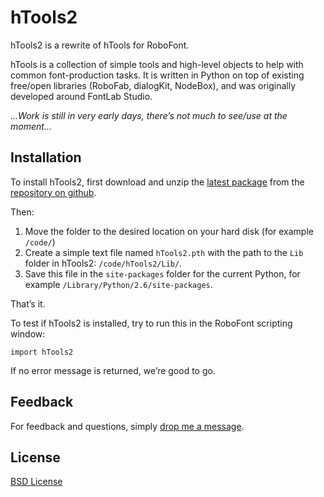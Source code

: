hTools2
=======

hTools2 is a rewrite of hTools for RoboFont.

hTools is a collection of simple tools and high-level objects to help with common font-production tasks. It is written in Python on top of existing free/open libraries (RoboFab, dialogKit, NodeBox), and was originally developed around FontLab Studio. 

*...Work is still in very early days, there’s not much to see/use at the moment...*


Installation
------------

To install hTools2, first download and unzip the [latest package](https://github.com/gferreira/hTools2/zipball/master) from the [repository on github](https://github.com/gferreira/hTools2).

Then:

1. Move the folder to the desired location on your hard disk (for example `/code/`)
2. Create a simple text file named `hTools2.pth` with the path to the `Lib` folder in hTools2: `/code/hTools2/Lib/`.
3. Save this file in the `site-packages` folder for the current Python, for example `/Library/Python/2.6/site-packages`.

That’s it.

To test if hTools2 is installed, try to run this in the RoboFont scripting window:

    import hTools2
    
If no error message is returned, we’re good to go.


Feedback
--------

For feedback and questions, simply [drop me a message](mailto:gustavo@hipertipo.com).


License
-------

[BSD License](http://www.opensource.org/licenses/bsd-license.php)
